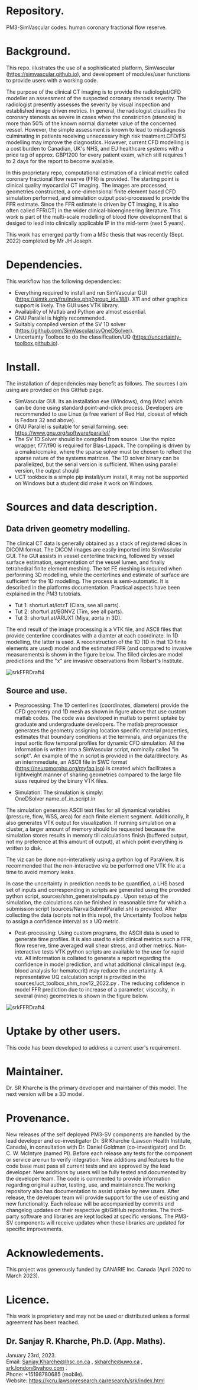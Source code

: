# Repository.  

PM3-SimVascular codes: human coronary fractional flow reserve.

# Background. 

This repo. illustrates the use of a sophisticated platform, SimVascular (https://simvascular.github.io), 
and development of modules/user functions to provide users with a working code.  

The purpose of the clinical CT imaging is to provide the radiologist/CFD modeller an assessment of the suspected coronary
stenosis severity. The radiologist presently assesses the severity by visual inspection and established image driven metrics.
In general, the radiologist classifies the coronary stenosis as severe in cases when the constriction (stenosis) is more than
50% of the known normal diameter value of the concerned vessel. However, the simple assessment is known to lead to
misdiagnosis culminating in patients receiving unnecessary high risk treatment.CFD/FSI modelling may improve 
the diagnostics. However, current CFD modelling is a cost burden to Canadian, UK's NHS, and EU healthcare systems with a
price tag of approx. GBP1200 for every patient exam, which still requires 1 to 2 days for the report to become available.

In this proprietary repo, computational estimation of a clinical metric called coronary fractional flow reserve (FFR) is provided.
The starting point is clinical quality myocardial CT imaging. The images are processed, geometries constructed,
a one-dimensional finite element based CFD simulation performed, and simulation output post-processed to provide the FFR estimate. Since the FFR estimate is driven by CT imaging, it is also often called FFR(CT) in the wider clinical-bioengineering
literature. This work is part of the multi-scale modelling of blood flow development that is desiged to lead into clinically
applicable IP in the mid-term (next 5 years).  

This work has emerged partly from a MSc thesis that was recently (Sept. 2022) completed by Mr JH Joseph.

# Dependencies.  

This workflow has the following dependencies:  
* Everything required to install and run SimVascular GUI (https://simtk.org/frs/index.php?group_id=188). X11 and other graphics
support is likely. The GUI uses VTK library.
* Availability of Matlab and Python are almost essential.
* GNU Parallel is highly recommended.
* Suitably compiled version of the SV 1D solver (https://github.com/SimVascular/svOneDSolver). 
* Uncertainty Toolbox to do the classification/UQ (https://uncertainty-toolbox.github.io).

# Install.

The installation of dependencies may benefit as follows. The sources I am using are provided on this GitHub page.  

* SimVascular GUI. Its an installation exe (Windows), dmg (Mac) which can be done using standard point-and-click process. Developers are recommended to use Linux (a free varient of Red Hat, closest of which is Fedora 32 and above).
* GNU Parallel is suitable for serial farming. see: https://www.gnu.org/software/parallel/  
* The SV 1D Solver should be compiled from source. Use the mpicc wrapper, f77/f90 is required for Blas-Lapack. The compiling is driven by a cmake/ccmake, where the sparse solver must be chosen to reflect the sparse nature of the systems matrices. The 1D solver binary can be parallelized, but the serial version is sufficient. When using parallel version, the output should 
* UCT tookbox is a simple pip install/yum install, it may not be supported on Windows but a student did make it work on Windows.

# Sources and data description.

## Data driven geometry modelling.  

The clinical CT data is generally obtained as a stack of registered slices in DICOM format. The DICOM images are
easily imported into SimVascular GUI. The GUI assists in vessel centerline tracking, followed by vessel surface estimation,
segmentation of the vessel lumen, and finally tetrahedral finite element meshing. The tet FE meshing is required when
performing 3D modelling, while the centerlines and estimate of surface are sufficient for the 1D modelling. The process is
semi-automatic. It is described in the platforms documentation. Practical aspects have been explained in the PM3 tutotrials.  
* Tut 1: shorturl.at/lotzT (Clara, see all parts).
* Tut 2: shorturl.at/BGNVZ (Tim, see all parts).
* Tut 3: shorturl.at/ARUX1 (Miya, aorta in 3D).  

The end result of the image processing is a VTK file, and ASCII files that provide centerline coordinates with a diamter at each coordinate. In 1D modelling, the latter is used. A reconstruction of the 1D (1D in that 1D finite elements are used) model and the estimated FFR (and compared to invasive measurements) is shown in the figure below. The filled circles are model predictions and the "x" are invasive observations from Robart's Institute.  

![srkFFRDraft4](Figure1.png)

## Source and use.

* Preprocessing: The 1D centerlines (coordinates, diameters) provide the CFD geometry and 1D mesh as shown in figure above that use custom matlab codes. The code was developed in matlab to permit uptake by graduate and undergraduate developers. The matlab preprocessor generates the geometry assigning location specific material properties, estimates that boundary conditions at the terminals, and organizes the input aortic flow temporal profiles for dynamic CFD simulation. All the information is written into a SimVascular script, nominally called "in script". An example of the in script is provided in the data/directory. As an intermmediate, an ASCII file in SWC format (https://neuromorpho.org/myfaq.jsp) is created which facilitates a lightweight manner of sharing geometries compared to the large file sizes required by the binary VTK files.

* Simulation: The simulation is simply:  
OneDSolver name_of_in_script.in  

The simulation generates ASCII text files for all dynamical variables (pressure, flow, WSS, area) for each finite element segment. Additionally, it also generates VTK output for visualization. If running simulation on a cluster, a larger amount of memory should be requested because the simulation stores results in memory till calculations finish (buffered output, not my preference at this amount of output), at which point everything is written to disk.  

The viz can be done non-interatively using a python log of ParaView. It is recommended that the non-interactive viz be performed one VTK file at a time to avoid memory leaks.  

In case the uncertainty in prediction needs to be quantified, a LHS based set of inputs and corresponding in scripts are generated using the provided python script, sources/shm_generateInputs.py . Upon setup of the simulation, the calculations can be finished in reasonable time for which a submission script (sources/NarvalSubmitParallel.sh) is provided. After collecting the data (scripts not in this repo), the Uncertainty Toolbox helps to assign a confidence interval as a UQ metric.

* Post-processing: Using custom programs, the ASCII data is used to generate time profiles. It is also used to elicit clinical
metrics such a FFR, flow reserve, time averaged wall shear stress, and other metrics. Non-interactive tests VTK python scripts
are available to the user for rapid viz. All information is collated to generate a report regarding the confidence in model prediction,
and what additional clinical input (e.g. blood analysis for hematocrit) may reduce the uncertainty. A representative UQ calculation script is provided in the sources/uct_toolbox_shm_nov12_2022.py . The reducing cofidence in model FFR prediction due to increase of a parameter, viscosity, in several (nine) geometries is shown in the figure below.  

![srkFFRDraft4](RRR.png)

# Uptake by other users.

This code has been developed to address a current user's requirement.

# Maintainer.

Dr. SR Kharche is the primary developer and maintainer of this model. The next version will be a 3D model.

# Provenance.

New releases of the self deployed PM3-SV components are handled by the lead developer and co-investigator Dr. SR Kharche (Lawson Health Institute, Canada), in consultation with Dr. Daniel Goldman (co-investigator) and Dr. C. W. McIntyre (named PI). Before each release any tests for the component or service are run to verify integration. New additions and features to the code base must pass all current tests and are approved by the lead developer. New additions by users will be fully tested and documented by the developer team. The code is commented to provide information regarding original author, testing, use, and maintainence.The working repository also has documentation to assist uptake by new users. After release, the developer team will provide support for the use of existing and new functionality. Each release will be accompanied by commits and changelog updates on their respective git/GitHub repositories. The third-party software and libraries are kept locked at specific versions. The PM3-SV components will receive updates when these libraries are updated for specific improvements.

# Acknowledements.

This project was generously funded by CANARIE Inc. Canada (April 2020 to March 2023). 

# Licence.

This work is proprietary and may not be used or distributed unless a formal agreement has been reached.

## Dr. Sanjay R. Kharche, Ph.D. (App. Maths).  
January 23rd, 2023.  
Email: Sanjay.Kharche@lhsc.on.ca , skharche@uwo.ca , srk.london@yahoo.com .  
Phone: +15198780685 (mobile).  
Website: https://kcru.lawsonresearch.ca/research/srk/index.html  

